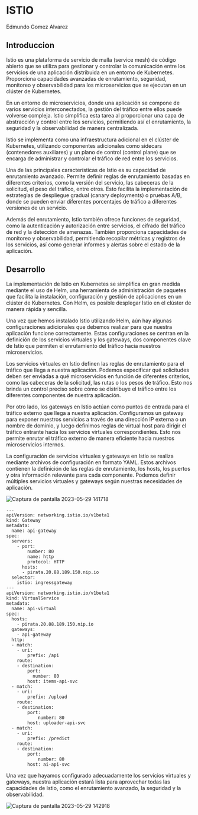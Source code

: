# ISTIO

Edmundo Gomez Alvarez

## Introduccion

Istio es una plataforma de servicio de malla (service mesh) de código abierto que se utiliza para gestionar y controlar la comunicación entre los servicios de una aplicación distribuida en un entorno de Kubernetes. Proporciona capacidades avanzadas de enrutamiento, seguridad, monitoreo y observabilidad para los microservicios que se ejecutan en un clúster de Kubernetes.

En un entorno de microservicios, donde una aplicación se compone de varios servicios interconectados, la gestión del tráfico entre ellos puede volverse compleja. Istio simplifica esta tarea al proporcionar una capa de abstracción y control entre los servicios, permitiendo así el enrutamiento, la seguridad y la observabilidad de manera centralizada.

Istio se implementa como una infraestructura adicional en el clúster de Kubernetes, utilizando componentes adicionales como sidecars (contenedores auxiliares) y un plano de control (control plane) que se encarga de administrar y controlar el tráfico de red entre los servicios.

Una de las principales características de Istio es su capacidad de enrutamiento avanzado. Permite definir reglas de enrutamiento basadas en diferentes criterios, como la versión del servicio, las cabeceras de la solicitud, el peso del tráfico, entre otros. Esto facilita la implementación de estrategias de despliegue gradual (canary deployments) o pruebas A/B, donde se pueden enviar diferentes porcentajes de tráfico a diferentes versiones de un servicio.

Además del enrutamiento, Istio también ofrece funciones de seguridad, como la autenticación y autorización entre servicios, el cifrado del tráfico de red y la detección de amenazas. También proporciona capacidades de monitoreo y observabilidad, permitiendo recopilar métricas y registros de los servicios, así como generar informes y alertas sobre el estado de la aplicación.

## Desarrollo

La implementación de Istio en Kubernetes se simplifica en gran medida mediante el uso de Helm, una herramienta de administración de paquetes que facilita la instalación, configuración y gestión de aplicaciones en un clúster de Kubernetes. Con Helm, es posible desplegar Istio en el clúster de manera rápida y sencilla.

Una vez que hemos instalado Istio utilizando Helm, aún hay algunas configuraciones adicionales que debemos realizar para que nuestra aplicación funcione correctamente. Estas configuraciones se centran en la definición de los servicios virtuales y los gateways, dos componentes clave de Istio que permiten el enrutamiento del tráfico hacia nuestros microservicios.

Los servicios virtuales en Istio definen las reglas de enrutamiento para el tráfico que llega a nuestra aplicación. Podemos especificar qué solicitudes deben ser enviadas a qué microservicios en función de diferentes criterios, como las cabeceras de la solicitud, las rutas o los pesos de tráfico. Esto nos brinda un control preciso sobre cómo se distribuye el tráfico entre los diferentes componentes de nuestra aplicación.

Por otro lado, los gateways en Istio actúan como puntos de entrada para el tráfico externo que llega a nuestra aplicación. Configuramos un gateway para exponer nuestros servicios a través de una dirección IP externa o un nombre de dominio, y luego definimos reglas de virtual host para dirigir el tráfico entrante hacia los servicios virtuales correspondientes. Esto nos permite enrutar el tráfico externo de manera eficiente hacia nuestros microservicios internos.

La configuración de servicios virtuales y gateways en Istio se realiza mediante archivos de configuración en formato YAML. Estos archivos contienen la definición de las reglas de enrutamiento, los hosts, los puertos y otra información relevante para cada componente. Podemos definir múltiples servicios virtuales y gateways según nuestras necesidades de aplicación.

![Captura de pantalla 2023-05-29 141718](https://github.com/edez5558/Service_Mesh/assets/122659695/a5c0abd2-1a47-49f7-9861-bf573c0e8910)



```
---
apiVersion: networking.istio.io/v1beta1
kind: Gateway 
metadata:
  name: api-gateway
spec:
  servers:
    - port: 
        number: 80
        name: http
        protocol: HTTP
      hosts:
      - pirata.20.88.189.150.nip.io
  selector:
    istio: ingressgateway 
---
apiVersion: networking.istio.io/v1beta1
kind: VirtualService
metadata:
  name: api-virtual
spec:
  hosts:
    - pirata.20.88.189.150.nip.io
  gateways:
    - api-gateway
  http:
  - match:
    - uri:
        prefix: /api
    route:
    - destination:
        port:
          number: 80
        host: items-api-svc
  - match:
    - uri:
        prefix: /upload
    route:
    - destination:
        port:
            number: 80
        host: uploader-api-svc
  - match:
    - uri:
        prefix: /predict
    route:
    - destination:
        port:
            number: 80
        host: ai-api-svc

```

Una vez que hayamos configurado adecuadamente los servicios virtuales y gateways, nuestra aplicación estará lista para aprovechar todas las capacidades de Istio, como el enrutamiento avanzado, la seguridad y la observabilidad.

![Captura de pantalla 2023-05-29 142918](https://github.com/edez5558/Service_Mesh/assets/122659695/95b36016-85a5-4360-b79a-6a4864b8d6ca)
